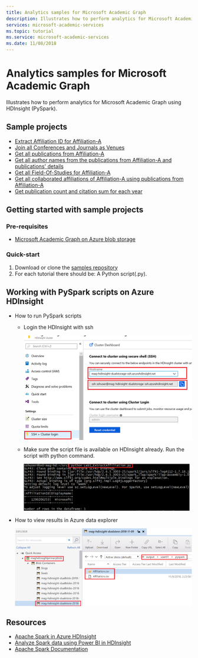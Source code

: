 ```yaml
---
title: Analytics samples for Microsoft Academic Graph
description: Illustrates how to perform analytics for Microsoft Academic Graph using HDInsight
services: microsoft-academic-services
ms.topic: tutorial
ms.service: microsoft-academic-services
ms.date: 11/08/2018
---
```

# Analytics samples for Microsoft Academic Graph

Illustrates how to perform analytics for Microsoft Academic Graph using HDInsight (PySpark).

## Sample projects

* [Extract Affiliation ID for Affiliation-A](https://github.com/Azure-Samples/microsoft-academic-graph-pyspark-samples/blob/master/src/Lab1_ExtractAffiliation.py)
* [Join all Conferences and Journals as Venues](https://github.com/Azure-Samples/microsoft-academic-graph-pyspark-samples/blob/master/src/Lab2_UnionVenues.py)
* [Get all publications from Affiliation-A](https://github.com/Azure-Samples/microsoft-academic-graph-pyspark-samples/blob/master/src/Lab3_JoinPaperAuthorAffiliation.py)
* [Get all author names from the publications from Affiliation-A and publications' details](https://github.com/Azure-Samples/microsoft-academic-graph-pyspark-samples/blob/master/src/Lab4_CreateTable_Extract.py)
* [Get all Field-Of-Studies for Affiliation-A](https://github.com/Azure-Samples/microsoft-academic-graph-pyspark-samples/blob/master/src/Lab5_CreateTableByTvf.py)
* [Get all collaborated affiliations of Affiliation-A using publications from Affiliation-A](https://github.com/Azure-Samples/microsoft-academic-graph-pyspark-samples/blob/master/src/Lab6_GetPartnerData.py)
* [Get publication count and citation sum for each year](https://github.com/Azure-Samples/microsoft-academic-graph-pyspark-samples/blob/master/src/Lab7_GroupByYear.py)

## Getting started with sample projects

### Pre-requisites

* [Microsoft Academic Graph on Azure blob storage](get-started-setup-provisioning.md)

### Quick-start

1. Download or clone the [samples repository](https://github.com/Azure-Samples/microsoft-academic-graph-pyspark-samples)
4. For each tutorial there should be: A Python script(.py).

## Working with PySpark scripts on Azure HDInsight

* How to run PySpark scripts
  * Login the HDInsight with ssh

    ![Login the HDInsigth with ssh](media/samples-login-hdinsight.png "Login the HDInsigth with ssh")

  * Make sure the script file is available on HDInsight already. Run the script with python command.

    ![Run Python script in terminal](media/samples-run-pyspark-script.png "Run Python script in terminal")

* How to view results in Azure data explorer

    ![View PySpark result with data explorer](media/samples-view-pyspark-script-results.png "View PySpark result with data explorer")

## Resources

* [Apache Spark in Azure HDInsight](https://docs.microsoft.com/en-us/azure/hdinsight/spark/apache-spark-overview
)
* [Analyze Spark data using Power BI in HDInsight](https://docs.microsoft.com/en-us/azure/hdinsight/spark/apache-spark-overview
)
* [Apache Spark Documentation](http://spark.apache.org/docs/2.3.0/)